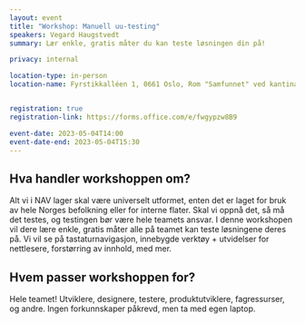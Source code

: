 ```yaml
---
layout: event
title: "Workshop: Manuell uu-testing"
speakers: Vegard Haugstvedt
summary: Lær enkle, gratis måter du kan teste løsningen din på!

privacy: internal

location-type: in-person
location-name: Fyrstikkalléen 1, 0661 Oslo, Rom "Samfunnet" ved kantina


registration: true
registration-link: https://forms.office.com/e/fwgypzw8B9

event-date: 2023-05-04T14:00
event-date-end: 2023-05-04T15:30
---
```

## Hva handler workshoppen om?
Alt vi i NAV lager skal være universelt utformet, enten det er laget for bruk av hele Norges befolkning eller for interne flater. Skal vi oppnå det, så må det testes, og testingen bør være hele teamets ansvar.
I denne workshopen vil dere lære enkle, gratis måter alle på teamet kan teste løsningene deres på. Vi vil se på tastaturnavigasjon, innebygde verktøy + utvidelser for nettlesere, forstørring av innhold, med mer.

## Hvem passer workshoppen for?
Hele teamet! Utviklere, designere, testere, produktutviklere, fagressurser, og andre.
Ingen forkunnskaper påkrevd, men ta med egen laptop.
